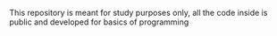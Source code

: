 This repository is meant for study purposes only, all the code inside is public and developed for basics of programming